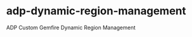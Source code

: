 adp-dynamic-region-management
=============================

ADP Custom Gemfire Dynamic Region Management
